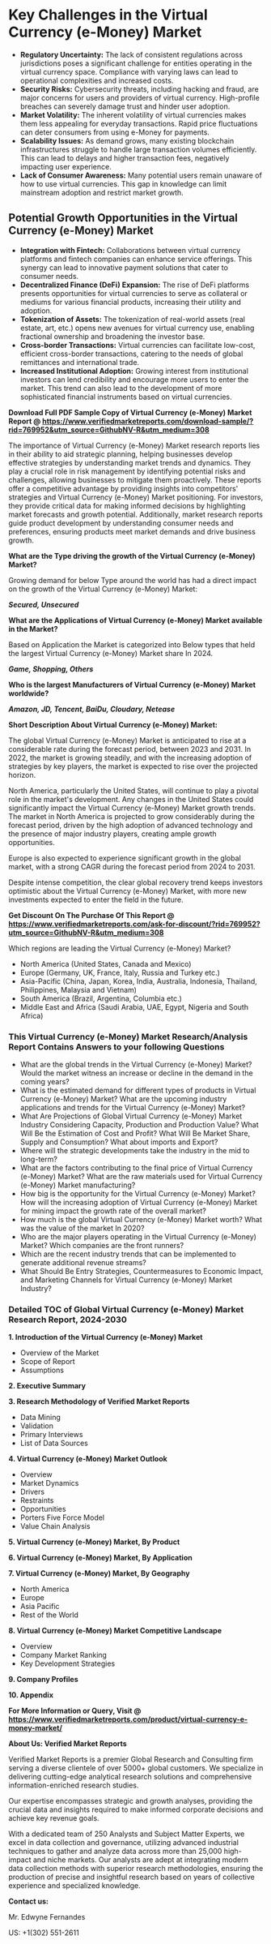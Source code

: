 <p class="">  <h1>Key Challenges in the Virtual Currency (e-Money) Market</h1>  <ul>    <li>      <strong>Regulatory Uncertainty:</strong> The lack of consistent regulations across jurisdictions poses a significant challenge for entities operating in the virtual currency space. Compliance with varying laws can lead to operational complexities and increased costs.    </li>    <li>      <strong>Security Risks:</strong> Cybersecurity threats, including hacking and fraud, are major concerns for users and providers of virtual currency. High-profile breaches can severely damage trust and hinder user adoption.    </li>    <li>      <strong>Market Volatility:</strong> The inherent volatility of virtual currencies makes them less appealing for everyday transactions. Rapid price fluctuations can deter consumers from using e-Money for payments.    </li>    <li>      <strong>Scalability Issues:</strong> As demand grows, many existing blockchain infrastructures struggle to handle large transaction volumes efficiently. This can lead to delays and higher transaction fees, negatively impacting user experience.    </li>    <li>      <strong>Lack of Consumer Awareness:</strong> Many potential users remain unaware of how to use virtual currencies. This gap in knowledge can limit mainstream adoption and restrict market growth.    </li>  </ul>    <h2>Potential Growth Opportunities in the Virtual Currency (e-Money) Market</h1>  <ul>    <li>      <strong>Integration with Fintech:</strong> Collaborations between virtual currency platforms and fintech companies can enhance service offerings. This synergy can lead to innovative payment solutions that cater to consumer needs.    </li>    <li>      <strong>Decentralized Finance (DeFi) Expansion:</strong> The rise of DeFi platforms presents opportunities for virtual currencies to serve as collateral or mediums for various financial products, increasing their utility and adoption.    </li>    <li>      <strong>Tokenization of Assets:</strong> The tokenization of real-world assets (real estate, art, etc.) opens new avenues for virtual currency use, enabling fractional ownership and broadening the investor base.    </li>    <li>      <strong>Cross-border Transactions:</strong> Virtual currencies can facilitate low-cost, efficient cross-border transactions, catering to the needs of global remittances and international trade.    </li>    <li>      <strong>Increased Institutional Adoption:</strong> Growing interest from institutional investors can lend credibility and encourage more users to enter the market. This trend can also lead to the development of more sophisticated financial instruments based on virtual currencies.    </li>  </ul></p><p class=""><strong>Download Full PDF Sample Copy of Virtual Currency (e-Money) Market Report @ <a href="https://www.verifiedmarketreports.com/download-sample/?rid=769952&utm_source=GithubNV-R&utm_medium=308" target="_blank">https://www.verifiedmarketreports.com/download-sample/?rid=769952&utm_source=GithubNV-R&utm_medium=308</a></strong></p><p>The importance of&nbsp;Virtual Currency (e-Money) Market research reports lies in their ability to aid strategic planning, helping businesses develop effective strategies by understanding market trends and dynamics. They play a crucial role in risk management by identifying potential risks and challenges, allowing businesses to mitigate them proactively. These reports offer a competitive advantage by providing insights into competitors' strategies and Virtual Currency (e-Money) Market positioning. For investors, they provide critical data for making informed decisions by highlighting market forecasts and growth potential. Additionally, market research reports guide product development by understanding consumer needs and preferences, ensuring products meet market demands and drive business growth.</p><p><strong>What are the&nbsp;Type driving the growth of the Virtual Currency (e-Money) Market?</strong></p><p id="" class="">Growing demand for below Type around the world has had a direct impact on the growth of the Virtual Currency (e-Money) Market:</p><p class=""><em><strong>Secured, Unsecured</strong></em></p><p class=""><strong>What are the&nbsp;Applications&nbsp;of Virtual Currency (e-Money) Market available in the Market?</strong></p><p id="" class="">Based on Application the Market is categorized into Below types that held the largest Virtual Currency (e-Money) Market share In 2024.</p><p class=""><em><strong>Game, Shopping, Others</strong></em></p><p class=""><strong>Who is the largest Manufacturers of Virtual Currency (e-Money) Market worldwide?</strong></p><p><em><strong>Amazon, JD, Tencent, BaiDu, Cloudary, Netease</strong></em></p><p id="" class=""><strong>Short Description About Virtual Currency (e-Money) Market:</strong></p><p>The global Virtual Currency (e-Money) Market is anticipated to rise at a considerable rate during the forecast period, between 2023 and 2031. In 2022, the market is growing steadily, and with the increasing adoption of strategies by key players, the market is expected to rise over the projected horizon.</p><p>North America, particularly the United States, will continue to play a pivotal role in the market's development. Any changes in the United States could significantly impact the Virtual Currency (e-Money) Market growth trends. The market in North America is projected to grow considerably during the forecast period, driven by the high adoption of advanced technology and the presence of major industry players, creating ample growth opportunities.</p><p>Europe is also expected to experience significant growth in the global market, with a strong CAGR during the forecast period from 2024 to 2031.</p><p>Despite intense competition, the clear global recovery trend keeps investors optimistic about the Virtual Currency (e-Money) Market, with more new investments expected to enter the field in the future.</p><p id="" class=""><strong>Get Discount On The Purchase Of This Report @ <a href="https://www.verifiedmarketreports.com/ask-for-discount/?rid=769952?utm_source=GithubNV-R&utm_medium=308" target="_blank">https://www.verifiedmarketreports.com/ask-for-discount/?rid=769952?utm_source=GithubNV-R&utm_medium=308</a></strong></p><p class="">Which regions are leading the Virtual Currency (e-Money) Market?</p><ul><li>North America (United States, Canada and Mexico)</li><li>Europe (Germany, UK, France, Italy, Russia and Turkey etc.)</li><li>Asia-Pacific (China, Japan, Korea, India, Australia, Indonesia, Thailand, Philippines, Malaysia and Vietnam)</li><li>South America (Brazil, Argentina, Columbia etc.)</li><li>Middle East and Africa (Saudi Arabia, UAE, Egypt, Nigeria and South Africa)</li></ul><h3 id="" class="">This Virtual Currency (e-Money) Market Research/Analysis Report Contains Answers to your following Questions</h3><ul><li>What are the global trends in the Virtual Currency (e-Money) Market? Would the market witness an increase or decline in the demand in the coming years?</li><li>What is the estimated demand for different types of products in Virtual Currency (e-Money) Market? What are the upcoming industry applications and trends for the Virtual Currency (e-Money) Market?</li><li>What Are Projections of Global Virtual Currency (e-Money) Market Industry Considering Capacity, Production and Production Value? What Will Be the Estimation of Cost and Profit? What Will Be Market Share, Supply and Consumption? What about imports and Export?</li><li>Where will the strategic developments take the industry in the mid to long-term?</li><li>What are the factors contributing to the final price of Virtual Currency (e-Money) Market? What are the raw materials used for Virtual Currency (e-Money) Market manufacturing?</li><li>How big is the opportunity for the Virtual Currency (e-Money) Market? How will the increasing adoption of Virtual Currency (e-Money) Market for mining impact the growth rate of the overall market?</li><li>How much is the global Virtual Currency (e-Money) Market worth? What was the value of the market In 2020?</li><li>Who are the major players operating in the Virtual Currency (e-Money) Market? Which companies are the front runners?</li><li>Which are the recent industry trends that can be implemented to generate additional revenue streams?</li><li>What Should Be Entry Strategies, Countermeasures to Economic Impact, and Marketing Channels for Virtual Currency (e-Money) Market Industry?</li></ul><h3 id="" class="">Detailed TOC of Global Virtual Currency (e-Money) Market Research Report, 2024-2030</h3><p id="" class=""><strong>1. Introduction of the Virtual Currency (e-Money) Market</strong></p><ul><li>Overview of the Market</li><li>Scope of Report</li><li>Assumptions</li></ul><p id="" class=""><strong>2. Executive Summary</strong></p><p id="" class=""><strong>3. Research Methodology of Verified Market Reports</strong></p><ul><li>Data Mining</li><li>Validation</li><li>Primary Interviews</li><li>List of Data Sources</li></ul><p id="" class=""><strong>4. Virtual Currency (e-Money) Market Outlook</strong></p><ul><li>Overview</li><li>Market Dynamics</li><li>Drivers</li><li>Restraints</li><li>Opportunities</li><li>Porters Five Force Model</li><li>Value Chain Analysis</li></ul><p id="" class=""><strong>5. Virtual Currency (e-Money) Market, By Product</strong></p><p id="" class=""><strong>6. Virtual Currency (e-Money) Market, By Application</strong></p><p id="" class=""><strong>7. Virtual Currency (e-Money) Market, By Geography</strong></p><ul><li>North America</li><li>Europe</li><li>Asia Pacific</li><li>Rest of the World</li></ul><p id="" class=""><strong>8. Virtual Currency (e-Money) Market Competitive Landscape</strong></p><ul><li>Overview</li><li>Company Market Ranking</li><li>Key Development Strategies</li></ul><p id="" class=""><strong>9. Company Profiles</strong></p><p id="" class=""><strong>10. Appendix</strong></p><p id="" class=""><strong>For More Information or Query, Visit @ <a href="https://www.verifiedmarketreports.com/product/virtual-currency-e-money-market/" target="_blank">https://www.verifiedmarketreports.com/product/virtual-currency-e-money-market/</a></strong></p><p id="" class=""><strong>About Us: Verified Market Reports</strong></p><p id="" class="">Verified Market Reports is a premier Global Research and Consulting firm serving a diverse clientele of over 5000+ global customers. We specialize in delivering cutting-edge analytical research solutions and comprehensive information-enriched research studies.</p><p id="" class="">Our expertise encompasses strategic and growth analyses, providing the crucial data and insights required to make informed corporate decisions and achieve key revenue goals.</p><p id="" class="">With a dedicated team of 250 Analysts and Subject Matter Experts, we excel in data collection and governance, utilizing advanced industrial techniques to gather and analyze data across more than 25,000 high-impact and niche markets. Our analysts are adept at integrating modern data collection methods with superior research methodologies, ensuring the production of precise and insightful research based on years of collective experience and specialized knowledge.</p><p id="" class=""><strong>Contact us:</strong></p><p id="" class="">Mr. Edwyne Fernandes</p><p id="" class="">US: +1(302) 551-2611</p>